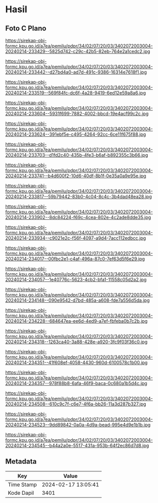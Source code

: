 # Hasil

## Foto C Plano

https://sirekap-obj-formc.kpu.go.id/a7ea/pemilu/pdpr/34/02/07/20/03/3402072003004-20240214-233429--5825d742-c29c-42b5-82eb-764e2a1cedc2.jpg

https://sirekap-obj-formc.kpu.go.id/a7ea/pemilu/pdpr/34/02/07/20/03/3402072003004-20240214-233442--d27bd4a0-ad7d-491c-9386-16314e7618f1.jpg

https://sirekap-obj-formc.kpu.go.id/a7ea/pemilu/pdpr/34/02/07/20/03/3402072003004-20240214-233519--569f84fc-dc6f-4a28-9419-6ed12e59a8a6.jpg

https://sirekap-obj-formc.kpu.go.id/a7ea/pemilu/pdpr/34/02/07/20/03/3402072003004-20240214-233604--5931f699-7882-4002-bbcd-19e4acf99c2c.jpg

https://sirekap-obj-formc.kpu.go.id/a7ea/pemilu/pdpr/34/02/07/20/03/3402072003004-20240214-233624--391ebf5e-c495-4264-92cc-6ce11f675f88.jpg

https://sirekap-obj-formc.kpu.go.id/a7ea/pemilu/pdpr/34/02/07/20/03/3402072003004-20240214-233703--d1fd2c40-435b-4fe3-b6af-b892355c3b66.jpg

https://sirekap-obj-formc.kpu.go.id/a7ea/pemilu/pdpr/34/02/07/20/03/3402072003004-20240214-233741--b4d600f2-10d6-40df-8b1f-0e35a0a9e95e.jpg

https://sirekap-obj-formc.kpu.go.id/a7ea/pemilu/pdpr/34/02/07/20/03/3402072003004-20240214-233817--59b79442-83b0-4c04-8c4c-3b4dad48ea28.jpg

https://sirekap-obj-formc.kpu.go.id/a7ea/pemilu/pdpr/34/02/07/20/03/3402072003004-20240214-233902--8dc84224-f69c-4cea-802e-4c2ade8dde35.jpg

https://sirekap-obj-formc.kpu.go.id/a7ea/pemilu/pdpr/34/02/07/20/03/3402072003004-20240214-233934--c9021e2c-f56f-4097-a9d4-7acc112edbcc.jpg

https://sirekap-obj-formc.kpu.go.id/a7ea/pemilu/pdpr/34/02/07/20/03/3402072003004-20240214-234017--00fbc2e1-c4af-496a-87c0-7ef63d5f6e29.jpg

https://sirekap-obj-formc.kpu.go.id/a7ea/pemilu/pdpr/34/02/07/20/03/3402072003004-20240214-234057--1e40776c-5623-4cb2-bfa1-11558c05d2a2.jpg

https://sirekap-obj-formc.kpu.go.id/a7ea/pemilu/pdpr/34/02/07/20/03/3402072003004-20240214-234148--090e9542-d7bd-485a-a608-fde7a556d5da.jpg

https://sirekap-obj-formc.kpu.go.id/a7ea/pemilu/pdpr/34/02/07/20/03/3402072003004-20240214-234228--684647ea-ee6d-4ed9-a7ef-fbfeba0b7c2b.jpg

https://sirekap-obj-formc.kpu.go.id/a7ea/pemilu/pdpr/34/02/07/20/03/3402072003004-20240214-234318--1263ca40-3a88-428e-a920-3fc9f03f36c0.jpg

https://sirekap-obj-formc.kpu.go.id/a7ea/pemilu/pdpr/34/02/07/20/03/3402072003004-20240214-234351--41f608ef-4058-4430-960d-6100578c1b00.jpg

https://sirekap-obj-formc.kpu.go.id/a7ea/pemilu/pdpr/34/02/07/20/03/3402072003004-20240214-234357--978f88b8-6afa-46f9-baca-0c680a1b5d4c.jpg

https://sirekap-obj-formc.kpu.go.id/a7ea/pemilu/pdpr/34/02/07/20/03/3402072003004-20240214-234508--610c9c7f-c6e7-4f6a-bb26-11a3d287b327.jpg

https://sirekap-obj-formc.kpu.go.id/a7ea/pemilu/pdpr/34/02/07/20/03/3402072003004-20240214-234523--9dd89842-0a0a-4d9a-bead-995e4d9e1b1b.jpg

https://sirekap-obj-formc.kpu.go.id/a7ea/pemilu/pdpr/34/02/07/20/03/3402072003004-20240214-234545--b44a2a0e-5517-431a-953b-64f2ec86d7d8.jpg


## Metadata

| Key        | Value               |
| ---------- | ------------------- |
| Time Stamp | 2024-02-17 13:05:41 |
| Kode Dapil | 3401                |




